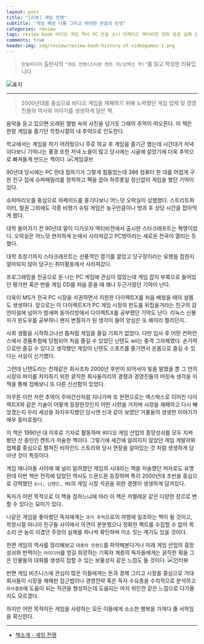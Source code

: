 ```yaml
---  
layout: post  
title: "[리뷰] 게임 전쟁"  
subtitle: "게임 패권 다툼 그리고 위대한 콘솔의 탄생"  
categories: review  
tags: review book 비디오 게임 역사 PC 콘솔 소니 아케이드 액티비전 영화 성공 실패 인터뷰 역사   
comments: true  
header-img: img/review/review-book-history-of-videogames-1.png
---  
```

  
> `한빛미디어` 출판사의 `"게임 전쟁(스티븐 켄트 저/심백선 역)"`를 읽고 작성한 리뷰입니다.  

![표지](https://theorydb.github.io/assets/img/review/review-book-history-of-videogames-1.png)  

---

> 2000년대를 중심으로 비디오 게임을 재패하기 위해 노력했던 게임 업체 및 경영진들의 역사와 이야기를 생생하게 담은 책.

음악을 듣고 있으면 오래된 앨범 속의 사진을 넘기듯 그때의 추억이 떠오른다. 이 책은 한창 게임을 즐기던 학창시절의 내 추억으로 인도한다. 

학교에서는 게임을 하기 어려웠으니 주로 하교 후 게임을 즐기곤 했는데 시간대가 저녁이다보니 기억나는 풍경 또한 저녁 노을이 많고 당시에는 시골에 살았기에 더욱 추억으로 빠져들게 만드는 책이다. 
![게임큐브](https://theorydb.github.io/assets/img/review/review-book-history-of-videogames-2.png)  

90년대 당시에는 PC 한대 접하기가 그렇게 힘들었는데 386 컴퓨터 한 대를 어렵게 구한 친구 집에 슈퍼패밀리를 장착하고 팩을 꼽아 하루종일 정신없이 게임을 했던 기억이있다.

슈퍼마리오를 중심으로 아케이드를 즐기다보니 어느덧 오락실이 성행했다. 스트리트파이터, 철권 그외에도 각종 비행기 슈팅 게임은 농구만큼이나 방과 후 상당 시간을 잡아먹게 했다. 

대학 들어가기 전 90년대 말이 다가오자 액티비전에서 출시한 스타크래프트는 혁명이었다. 오락실은 어느덧 현저하게 눈에서 사라져갔고 PC방이라는 새로운 천국이 열리는 듯 했다. 

대학 초창기까지 스타크래프트는 선풍적인 열기를 끌었고 당구장이라는 유행을 접한지 얼마되지 않아 당구는 취미활동에서 사라져갔다. 

프로그래밍을 전공으로 둔 나는 PC 게임에 관심이 많았는데 게임 잡지 부록으로 들어있던 평가판 혹은 번들 게임 CD를 처음 뜯을 때 꽤나 두근거렸던 기억이 난다. 

더욱이 MS가 전국 PC 시장을 석권하면서 지원한 다이렉트X를 처음 배웠을 때의 설렘도 생생하다. 앞으로는 이 다이렉트X가 PC 게임 시장의 판도를 뒤집을거라는 친구의 감언이설에 넘어가 밤새며 동아리방에서 다이렉트X를 공부했던 기억도 난다. 리눅스 신봉자가 윈도우를 공부하니 왠지 변절자가 된 생각이 들어 양심은 또 왜이리 찔리던지.. 

사회 생활을 시작하고나선 좀처럼 게임을 즐길 기회가 없었다. 다만 입사 후 어떤 컨퍼런스에서 경품추첨에 당첨되어 처음 즐길 수 있었던 닌텐도 wii는 충격 그자체였다. 손가락으로만 즐길 수 있다고 생각했던 게임이 닌텐도 스포츠를 즐기면서 온몸으로 즐길 수 있다는 사실이 신기했다.

그런데 닌텐도라는 천재같은 회사조차 2000년 후반이 되어서야 빛을 발했을 뿐 그 안의 시장의 파이를 차지하기 위한 굵직한 회사들끼리의 경쟁과 경영진들의 머릿속 생각을 이 책을 통해 접해보니 또 다른 신선함이 있었다. 

아무튼 이런 저런 추억이 주마간산처럼 지나가며 또 한편으로는 엑스박스로 이어진 다이렉트X와 같은 기술이 어떻게 등장한것인지 어떤 시련을 거치며 시장을 재패하고 다시 빼았겼는지 우리 세상을 좌지우지했던 당시엔 신과 같이 보였던 거물들의 생생한 이야기가 매우 흥미로웠다.

이 책은 1990년 대 이후로 기자로 활동하며 비디오 게임 산업의 흥망성쇠를 모두 지켜봤던 산 증인인 켄트가 저술한 책이다. 그렇기에 세간에 알려지지 않았던 게임 개발자와 업체를 중심으로 펼쳐진 비하인드 스토리와 당시 현장을 살아있는 것 처럼 생생하게 담아낸 것이 특징이다. 

게임 매니아들 사이에 꽤 널리 알려졌던 게임의 시대라는 책을 저술했던 저자로도 유명한데 이번 책은 전작에 담았던 역사도 드문드문 등장하며 특히 2000년대 초반을 중심으로 강력했던 `소니, 닌텐드, MS`의 게임 시장 석권을 위한 경쟁이 생생하게 담겨있다. 

독자가 어떤 목적으로 이 책을 접하느냐에 따라 이 책은 카멜레온 같은 다양한 장르로 변할 수 있다는 묘미가 있다. 

나같은 게임을 좋아했던 독자에게는 `과거 추억`으로의 여행에 일조하는 책이 될 것이고, 학창시절 마니아 친구들 사이에서 의견이 분분했으나 정확한 팩트를 수집할 수 없어 목소리 큰 놈이 이겼던 주장의 실체를 하나씩 확인하며 미소 짓는 계기도 있을 것이다. 

한편 게임의 역사를 정리해보고 `대중의 트렌드`를 파악해본다거나 미래 게임 산업의 흥망성쇠와 번쩍이는 `아이디어`를 얻길 희망하는 기획자 계층의 독자들에게는 굵직한 획을 그은 인물들의 대화를 생생히 접할 수 있는 보물상자 같은 느낌도 들 것이다.
![인터뷰](https://theorydb.github.io/assets/img/review/review-book-history-of-videogames-3.png)  

반면 게임 비즈니스에 관심이 많은 이들에게는 돈과 경제 그리고 시장을 중심으로 거대 회사들이 시장을 재패한 접근법이나 경영전략 혹은 독자 수요층을 수치적으로 분석하고 `의사결정`에 도움이 되는 직관을 형성하는데 도움되는 마치 위인전 같은 느낌으로 다가올지도 모르겠다.

하지만 어떤 목적이든 게임을 사랑하는 모든 이들에게 소소한 행복을 가져다 줄 서적임을 확신한다.

---

* [책소개 - 게임 전쟁](http://www.yes24.com/Product/Goods/118067044)
